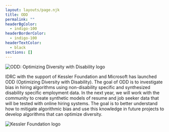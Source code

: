 ```yaml
---
layout: layouts/page.njk
title: ODD
permalink: ""
headerBgColor:
  - indigo-100
headerBorderColor:
  - indigo-100
headerTextColor:
  - black
sections: []
---
```

![ODD: Optimizing Diversity with Disability logo](/media/screen-shot-2021-11-01-at-8.41.18-pm.png)

IDRC with the support of Kessler Foundation and Microsoft has launched ODD (Optimizing Diversity with Disability). The goal of ODD is to investigate bias in hiring algorithms using non-disability specific and synthesized disability specific employment data. In the next year, we will work with the community to create synthetic models of resume and job seeker data that will be tested with online hiring systems. The goal is to better understand how to mitigate algorithmic bias and use this knowledge in future projects to develop algorithms that can optimize diversity.

![Kessler Foundation logo](/media/kesslerfoundation-logo_color-socialmedia-1080px-wide.png)